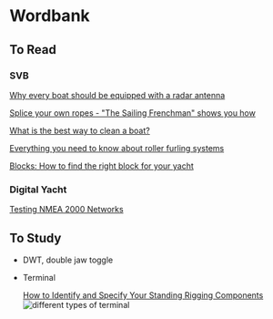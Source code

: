 # Wordbank

## To Read

### SVB

[Why every boat should be equipped with a radar antenna](https://www.svb24.com/en/guide/why-every-boat-should-be-equipped-with-a-radar-antenna.html)

[Splice your own ropes - "The Sailing Frenchman" shows you how](https://www.svb24.com/en/guide/splice-your-own-ropes-the-sailing-frenchman-shows-you-how.html)

[What is the best way to clean a boat?](https://www.svb24.com/en/guide/guide-what-is-the-best-way-to-clean-a-boat.html)

[Everything you need to know about roller furling systems](https://www.svb24.com/en/guide/sailing-made-easy-everything-you-need-to-know-about-roller-furling-systems.html)

[Blocks: How to find the right block for your yacht](https://www.svb24.com/en/guide/blocks-how-to-find-the-right-block-for-your-yacht.html)

### Digital Yacht

[Testing NMEA 2000 Networks](https://digitalyacht.net/2023/04/25/testing-nmea-2000-networks/)

## To Study

* DWT, double jaw toggle

* Terminal

    [How to Identify and Specify Your Standing Rigging Components](https://jimmygreen.com/content/243-how-to-identify-and-specify-your-standing-rigging-components?srsltid=AfmBOoqGxFI0Noj7XpsY_moKLo9H5pyFK7rSe69DxvW5Lzd-lEyumtpQ)
    ![different types of terminal](https://jimmygreen.com/img/cms/bearing-edges-wire-terminals-2.jpg)

  
